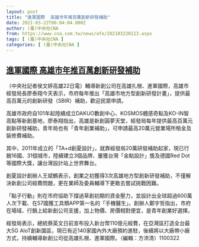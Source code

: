 ```yaml
---
layout: post
title: "進軍國際  高雄市年推百萬創新研發補助"
date: 2021-03-22T06:04:04.000Z
author: (臺)中央社CNA
from: https://www.cna.com.tw/news/afe/202103220113.aspx
tags: [ (臺)中央社CNA ]
categories: [ (臺)中央社CNA ]
---
```

<!--1616393044000-->
[進軍國際  高雄市年推百萬創新研發補助](https://www.cna.com.tw/news/afe/202103220113.aspx)
------

<div>
<div></div><div class="paragraph"><p>（中央社記者侯文婷高雄22日電）輔導新創公司在高雄扎根、進軍國際，高雄市經發局長廖泰翔今天表示，市府每年推出「高雄市地方型創新研發計畫」，提供最高百萬元的創新研發（SBIR）補助，歡迎民眾申請。</p><p>高雄市政府自101年起陸續成立DAKUO數創中心、KOSMOS體感奇點及KO-IN智高點等新創基地，廖泰翔指出，高雄是新創圓夢天堂，經發局每年提供最高百萬元創新研發補助，青年局也有「青年創業補助」，可申請最高20萬元營業場所租金及裝修費補助。</p><p>其中，2011年成立的「TA+d創夏設計」，就靠經發局20萬研發補助起家，現已行銷16國、31個城市，陸續建立3個品牌、屢獲台灣「金點設計」獎及德國Red Dot 等國際大獎，讓台灣設計站上世界舞台。</p><p>創夏設計創辦人王斌鶴表示，創業之初獲得3次高雄地方型創新研發補助，不僅解決新創公司經費問題，更在業師及委員輔導下更敢去嘗試挑戰困難。</p><p>「點子行動」則在市府協助下撐過草創初期的資金壓力，並設計出全球超過600萬人次下載、在57國獲工具類APP第一名的「手機醫生」。創辦人鄭宇哲指出，市府在場域、行銷上給新創公司支援，加上物價、房價相對便宜，是青年創業好選擇。</p><p>經發局表示，總統蔡英文日前宣布投入新台幣110億元經費，在亞灣區打造全台最大5G AIoT創新園區，現已有近140家國內外大廠預約進駐，後續將以大廠帶小廠方式，持續輔導新創公司從高雄扎根、進軍國際。（編輯：方沛清）1100322</p></div>
</div>
